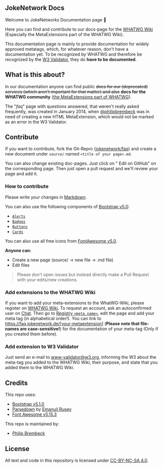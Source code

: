 ## JokeNetwork Docs

Welcome to JokeNetworks Documentation page 🥳

Here you can find and contribute to our docs-page for the [WHATWG Wiki](https://wiki.whatwg.org/wiki/MetaExtensions) (Especially the MetaExtensions part of the WHATWG Wiki).

This documentation page is mainly to provide documentation for widely approved metatags, which, for whatever reason, don't have a documentation yet. 
To be recognized by WHATWG and therefore be recognized by the [W3 Validator](https://validator.w3.org/nu/), they do **have to be documented**.

## What is this about?

In our documentation anyone can find public ~~docs for our (deprecated) services (which aren't important for that matter) and also~~ **docs for the WHATWG community** ([the MetaExtensions part of WHATWG](https://wiki.whatwg.org/wiki/MetaExtensions)).

The "_faq_" page with questions answered, that weren't really asked frequently, was created in January 2014, when [@philipbrembeck](https://github.com/philipbrembeck) was in need of creating a new HTML MetaExtension, which would not be marked as an error in the W3 Validator.

## Contribute
If you want to contribute, fork the Git-Repro ([jokenetwork/faq](https://github.com/JokeNetwork/faq)) and create a new document under `source/` named `<title of your page>.md`.

You can also change existing doc-pages. Just click on "<i class="fab fa-github"></i> Edit on GitHub" on the corresponding page.
Then just open a pull request and we'll review your page and add it.

### How to contribute
Please write your changes in [<i class="fab fa-markdown"></i> Markdown](https://www.markdownguide.org). 

You can also use the following components of [<i class="fab fa-bootstrap"></i> Bootstrap v5.0](https://getbootstrap.com):
- [`Alerts`](https://getbootstrap.com/docs/5.0/components/alerts/)
- [`Badges`](https://getbootstrap.com/docs/5.0/components/badges/)
- [`Buttons`](https://getbootstrap.com/docs/5.0/components/buttons/)
- [`Cards`](https://getbootstrap.com/docs/5.0/components/card/)

You can also use all free icons from [<i class="fab fa-font-awesome-alt"></i> FontAwesome v5.0](https://fontawesome.com).

**Anyone can:**

- Create a new page (source/ → new file → .md file)
- Edit files
> Please don't open issues but instead directly make a Pull Request with your edits/new creations.


### Add extensions to the WHATWG Wiki

If you want to add your meta-extensions to the WhatWG-Wiki, please register on [WHATWG Wiki](https://wiki.whatwg.org/). To request an account, ask an autoconfirmed user on [Chat](https://whatwg.org/chat). Then go to [Registry `<meta name>`](https://wiki.whatwg.org/wiki/MetaExtensions), edit the page and add your meta tag (in alphabetical order!). 
You can link to https://faq.jokenetwork.de/[your-metaextension] (**Please note that file-names are case-sensitive!**) for the documentation of your meta-tag (Only if you created them before).

### Add extension to W3 Validator 
Just send an e-mail to [www-validator@w3.org](mailto:www-validator@w3.org), informing the W3 about the meta-tag you added to the WHATWG Wiki, their purpose, and state that you added them to the WHATWG Wiki.

## Credits 

This repo uses:

 - [Bootstrap v5.1.0](https://getbootstrap.com)
 - [Parsedown](https://github.com/erusev/parsedown) by [Emanuil Rusev](https://erusev.com)
 - [Font Awesome v5.15.3](https://github.com/FortAwesome/Font-Awesome)

This repo is maintained by:
- [Philip Brembeck](https://philipbrembeck.com)

## License

All text and code in this repository is licensed under [CC-BY-NC-SA 4.0](https://creativecommons.org/licenses/by-nc-sa/4.0/).
